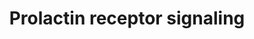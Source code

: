 ---
annotations:
- type: Pathway Ontology
  value: signaling pathway
- type: Pathway Ontology
  value: cytokine mediated signaling pathway
authors:
- ReactomeTeam
- Anwesha
- Egonw
- Ryanmiller
description: Prolactin (PRL) is a hormone secreted mainly by the anterior pituitary
  gland. It was originally identified by its ability to stimulate the development
  of the mammary gland and lactation, but is now known to have numerous and varied
  functions (Bole-Feysot et al. 1998). Despite this, few pathologies have been associated
  with abnormalities in prolactin receptor (PRLR) signaling, though roles in various
  forms of cancer and certain autoimmune disorders have been suggested (Goffin et
  al. 2002). A vast body of literature suggests effects of PRL in immune cells (Matera
  1996) but PRLR KO mice have unaltered immune system development and function (Bouchard
  et al. 1999). In addition to the pituitary, numerous other tissues produce PRL,
  including the decidua and myometrium, certain cells of the immune system, brain,
  skin and exocrine glands such as the mammary, sweat and lacrimal glands (Ben-Jonathan
  et al. 1996). Pituitary PRL secretion is negatively regulated by inhibitory factors
  originating from the hypothalamus, the most important of which is dopamine, acting
  through the D2 subclass of dopamine receptors present in lactotrophs (Freeman et
  al. 2000). PRL-binding sites or receptors have been identified in numerous cells
  and tissues of adult mammals. Various forms of PRLR, generated by alternative splicing,
  have been reported in several species including humans (Kelly et al. 1991, Clevenger
  et al. 2003).<br><br>PRLR is a member of the cytokine receptor superfamily. Like
  many other members of this family, the first step in receptor activation was generally
  believed to be ligand-induced dimerization whereby one molecule of PRL bound to
  two molecules of receptor (Elkins et al. 2000). Recent reports suggest that PRLR
  pre-assembles at the plasma membrane in the absence of ligand (Gadd & Clevenger
  2006, Tallet et al. 2011), suggesting that ligand-induced activation involves conformational
  changes in preformed PRLR dimers (Broutin et al. 2010). <br><br>PRLR has no intrinsic
  kinase activity but associates (Lebrun et al. 1994, 1995) with Janus kinase 2 (JAK2)
  which is activated following receptor activation (Campbell et al. 1994, Rui et al.
  1994, Carter-Su et al. 2000, Barua et al. 2009). JAK2-dependent activation of JAK1
  has also been reported (Neilson et al. 2007). It is generally accepted that activation
  of JAK2 occurs by transphosphorylation upon ligand-induced receptor activation,
  based on JAK activation by chimeric receptors in which various extracellular domains
  of cytokine or tyrosine kinase receptors were fused to the IL-2 receptor beta chain
  (see Ihle et al. 1994). This activation step involves the tyrosine phosphorylation
  of JAK2, which in turn phosphorylates PRLR on specific intracellular tyrosine residues
  leading to STAT5 recruitment and signaling, considered to be the most important
  signaling cascade for PRLR. STAT1 and STAT3 activation have also been reported (DaSilva
  et al. 1996) as have many other signaling pathways; signaling through MAP kinases
  (Shc/SOS/Grb2/Ras/Raf/MAPK) has been reported as a consequence of PRL stimuilation
  in many different cellular systems (see Bole-Feysot et al. 1998) though it is not
  clear how this signal is propagated. Other cascades non exhaustively include Src
  kinases, Focal adhesion kinase, phospholipase C gamma, PI3 kinase/Akt and Nek3 (Clevenger
  et al. 2003, Miller et al. 2007). The protein tyrosine phosphatase SHP2 is recruited
  to the C terminal tyrosine of PRLR and may have a regulatory role (Ali & Ali 2000).
  PRLR phosphotyrosines can recruit insulin receptor substrates (IRS) and other adaptor
  proteins to the receptor complex (Bole-Feysot et al. 1998).<br><br>Female homozygous
  PRLR knockout mice are completely infertile and show a lack of mammary development
  (Ormandy et al. 1997). Hemizogotes are unable to lactate following their first pregnancy
  and depending on the genetic background, this phenotype can persist through subsequent
  pregnancies (Kelly et al. 2001).  View original pathway at [http://www.reactome.org/PathwayBrowser/#DIAGRAM=1170546
  Reactome].
last-edited: 2021-01-25
organisms:
- Homo sapiens
redirect_from:
- /index.php/Pathway:WP2678
- /instance/WP2678
schema-jsonld:
- '@context': https://schema.org/
  '@id': https://wikipathways.github.io/pathways/WP2678.html
  '@type': Dataset
  creator:
    '@type': Organization
    name: WikiPathways
  description: Prolactin (PRL) is a hormone secreted mainly by the anterior pituitary
    gland. It was originally identified by its ability to stimulate the development
    of the mammary gland and lactation, but is now known to have numerous and varied
    functions (Bole-Feysot et al. 1998). Despite this, few pathologies have been associated
    with abnormalities in prolactin receptor (PRLR) signaling, though roles in various
    forms of cancer and certain autoimmune disorders have been suggested (Goffin et
    al. 2002). A vast body of literature suggests effects of PRL in immune cells (Matera
    1996) but PRLR KO mice have unaltered immune system development and function (Bouchard
    et al. 1999). In addition to the pituitary, numerous other tissues produce PRL,
    including the decidua and myometrium, certain cells of the immune system, brain,
    skin and exocrine glands such as the mammary, sweat and lacrimal glands (Ben-Jonathan
    et al. 1996). Pituitary PRL secretion is negatively regulated by inhibitory factors
    originating from the hypothalamus, the most important of which is dopamine, acting
    through the D2 subclass of dopamine receptors present in lactotrophs (Freeman
    et al. 2000). PRL-binding sites or receptors have been identified in numerous
    cells and tissues of adult mammals. Various forms of PRLR, generated by alternative
    splicing, have been reported in several species including humans (Kelly et al.
    1991, Clevenger et al. 2003).<br><br>PRLR is a member of the cytokine receptor
    superfamily. Like many other members of this family, the first step in receptor
    activation was generally believed to be ligand-induced dimerization whereby one
    molecule of PRL bound to two molecules of receptor (Elkins et al. 2000). Recent
    reports suggest that PRLR pre-assembles at the plasma membrane in the absence
    of ligand (Gadd & Clevenger 2006, Tallet et al. 2011), suggesting that ligand-induced
    activation involves conformational changes in preformed PRLR dimers (Broutin et
    al. 2010). <br><br>PRLR has no intrinsic kinase activity but associates (Lebrun
    et al. 1994, 1995) with Janus kinase 2 (JAK2) which is activated following receptor
    activation (Campbell et al. 1994, Rui et al. 1994, Carter-Su et al. 2000, Barua
    et al. 2009). JAK2-dependent activation of JAK1 has also been reported (Neilson
    et al. 2007). It is generally accepted that activation of JAK2 occurs by transphosphorylation
    upon ligand-induced receptor activation, based on JAK activation by chimeric receptors
    in which various extracellular domains of cytokine or tyrosine kinase receptors
    were fused to the IL-2 receptor beta chain (see Ihle et al. 1994). This activation
    step involves the tyrosine phosphorylation of JAK2, which in turn phosphorylates
    PRLR on specific intracellular tyrosine residues leading to STAT5 recruitment
    and signaling, considered to be the most important signaling cascade for PRLR.
    STAT1 and STAT3 activation have also been reported (DaSilva et al. 1996) as have
    many other signaling pathways; signaling through MAP kinases (Shc/SOS/Grb2/Ras/Raf/MAPK)
    has been reported as a consequence of PRL stimuilation in many different cellular
    systems (see Bole-Feysot et al. 1998) though it is not clear how this signal is
    propagated. Other cascades non exhaustively include Src kinases, Focal adhesion
    kinase, phospholipase C gamma, PI3 kinase/Akt and Nek3 (Clevenger et al. 2003,
    Miller et al. 2007). The protein tyrosine phosphatase SHP2 is recruited to the
    C terminal tyrosine of PRLR and may have a regulatory role (Ali & Ali 2000). PRLR
    phosphotyrosines can recruit insulin receptor substrates (IRS) and other adaptor
    proteins to the receptor complex (Bole-Feysot et al. 1998).<br><br>Female homozygous
    PRLR knockout mice are completely infertile and show a lack of mammary development
    (Ormandy et al. 1997). Hemizogotes are unable to lactate following their first
    pregnancy and depending on the genetic background, this phenotype can persist
    through subsequent pregnancies (Kelly et al. 2001).  View original pathway at
    [http://www.reactome.org/PathwayBrowser/#DIAGRAM=1170546 Reactome].
  keywords:
  - STAT5A,STAT5B
  - 'p-Y699-STAT5B '
  - PRLR:JAK2
  - PRLR ligands:p-S349-
  - 'p-Y546-PTPN11 '
  - ligands:p-Y611-PRLR:p-Y1007-JAK2 dimer:p-STAT5
  - dimer:SH2B1 beta
  - 'p-Y1007-JAK2 '
  - dimer
  - 'STAT5B '
  - PRLR:p-Y1007-JAK2
  - ligands:p-Y611-PRLR:p-Y1007-JAK2:STAT5
  - ligands:p-S349-PRLR:JAK2 dimer
  - p-Y1007-JAK2
  - hormone receptors,
  - 'GHR activated '
  - PRLR:JAK2 dimer
  - SH2B1-2
  - 'JAK2 '
  - ligands:p-Y611-PRLR:p-Y1007-JAK2 dimer
  - 'GH2 '
  - 'Zn2+ '
  - 'BTRC '
  - 'CUL1 '
  - cytokine-like
  - 'Growth Hormone '
  - beta-TrCP complex
  - PRLR
  - hormone receptors
  - 'p-Y611-PRLR '
  - ligands
  - PRLR:JAK2 dimer:SCF
  - 'RBX1 '
  - 'STAT5A '
  - Activated
  - 'PRL '
  - ligands:p-Y611-PRLR:p-Y1007-JAK2 dimer:p-SHP2
  - Prolactin receptor
  - 'p-Y694-STAT5A '
  - 'PRLR '
  - 'PTPN11 '
  - 'GH1 '
  - ligands:p-Y611-PRLR:p-Y1007-JAK2 dimer:SHP2
  - ATP
  - ligands:PRLR:JAK2
  - JAK2
  - ADP
  - 'SKP1 '
  - BTRC:CUL1:RBX1:SKP1
  - ligands:Activated
  - 'SH2B1-2 '
  - 'CSH1 '
  - PTPN11
  license: CC0
  name: Prolactin receptor signaling
seo: CreativeWork
title: Prolactin receptor signaling
wpid: WP2678
---